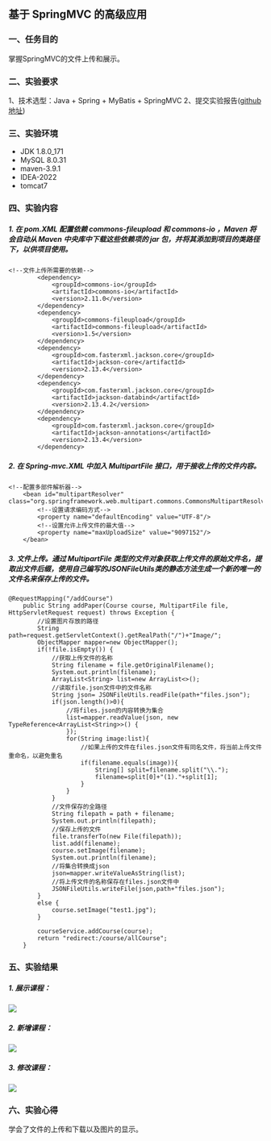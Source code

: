## **基于 SpringMVC 的高级应用**

### 一、任务目的

掌握SpringMVC的⽂件上传和展示。

### 二、实验要求

1、技术选型：Java + Spring + MyBatis + SpringMVC
2、提交实验报告([github地址](https://github.com/Linux-lilonghua/JavaWebCode/tree/master/demo1))

### 三、实验环境

* JDK 1.8.0_171
* MySQL 8.0.31
* maven-3.9.1
* IDEA-2022
* tomcat7

### 四、实验内容

##### 1. 在 pom.XML 配置依赖 commons-fileupload 和 commons-io ，Maven 将会自动从 Maven 中央库中下载这些依赖项的 jar 包，并将其添加到项目的类路径下，以供项目使用。

```
<!--文件上传所需要的依赖-->
        <dependency>
            <groupId>commons-io</groupId>
            <artifactId>commons-io</artifactId>
            <version>2.11.0</version>
        </dependency>
        <dependency>
            <groupId>commons-fileupload</groupId>
            <artifactId>commons-fileupload</artifactId>
            <version>1.5</version>
        </dependency>
        <dependency>
            <groupId>com.fasterxml.jackson.core</groupId>
            <artifactId>jackson-core</artifactId>
            <version>2.13.4</version>
        </dependency>
        <dependency>
            <groupId>com.fasterxml.jackson.core</groupId>
            <artifactId>jackson-databind</artifactId>
            <version>2.13.4.2</version>
        </dependency>
        <dependency>
            <groupId>com.fasterxml.jackson.core</groupId>
            <artifactId>jackson-annotations</artifactId>
            <version>2.13.4</version>
        </dependency>
```

##### 2. 在 Spring-mvc.XML 中加入 MultipartFile 接口，用于接收上传的文件内容。

```
<!--配置多部件解析器-->
    <bean id="multipartResolver" class="org.springframework.web.multipart.commons.CommonsMultipartResolver">
        <!--设置请求编码方式-->
        <property name="defaultEncoding" value="UTF-8"/>
        <!--设置允许上传文件的最大值-->
        <property name="maxUploadSize" value="9097152"/>
    </bean>
```

##### 3. 文件上传。通过 MultipartFile 类型的文件对象获取上传文件的原始文件名，提取出文件后缀，使用自己编写的JSONFileUtils类的静态方法生成一个新的唯一的文件名来保存上传的文件。

```
@RequestMapping("/addCourse")
    public String addPaper(Course course, MultipartFile file, HttpServletRequest request) throws Exception {
        //设置图片存放的路径
        String path=request.getServletContext().getRealPath("/")+"Image/";
        ObjectMapper mapper=new ObjectMapper();
        if(!file.isEmpty()) {
            //获取上传文件的名称
            String filename = file.getOriginalFilename();
            System.out.println(filename);
            ArrayList<String> list=new ArrayList<>();
            //读取file.json文件中的文件名称
            String json= JSONFileUtils.readFile(path+"files.json");
            if(json.length()>0){
                //将files.json的内容转换为集合
                list=mapper.readValue(json, new TypeReference<ArrayList<String>>() {
                });
                for(String image:list){
                    //如果上传的文件在files.json文件有同名文件，将当前上传文件重命名，以避免重名
                    if(filename.equals(image)){
                        String[] split=filename.split("\\.");
                        filename=split[0]+"(1)."+split[1];
                    }
                }
            }
            //文件保存的全路径
            String filepath = path + filename;
            System.out.println(filepath);
            //保存上传的文件
            file.transferTo(new File(filepath));
            list.add(filename);
            course.setImage(filename);
            System.out.println(filename);
            //将集合转换成json
            json=mapper.writeValueAsString(list);
            //将上传文件的名称保存在files.json文件中
            JSONFileUtils.writeFile(json,path+"files.json");
        }
        else {
            course.setImage("test1.jpg");
        }

        courseService.addCourse(course);
        return "redirect:/course/allCourse";
    }
```

### 五、实验结果

##### 1. 展示课程：

![](D:/VSCode/code/Markdown/image/3.1.png)

##### 2. 新增课程：

![](D:/VSCode/code/Markdown/image/3.2.png)

##### 3. 修改课程：

![](D:/VSCode/code/Markdown/image/3.3.png)

### 六、实验心得

学会了文件的上传和下载以及图片的显示。
